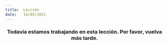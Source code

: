 ```yaml
---
title:  Lección
date:   14/05/2021
---
```


### <center>Todavía estamos trabajando en esta lección. Por favor, vuelva más tarde.</center>